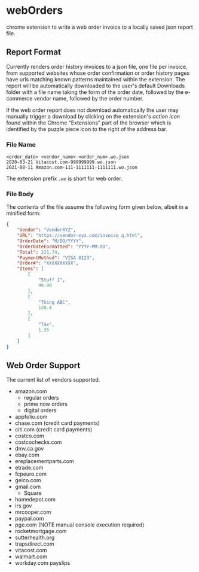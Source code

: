 # webOrders
chrome extension to write a web order invoice to a locally saved json report file.

## Report Format
Currently renders order history invoices to a json file, one file per invoice, from supported websites
whose order confirmation or order history pages have urls matching known patterns maintained within
the extension. The report will be automatically downloaded to the user's default Downloads folder
with a file name taking the form of the order date, followed by the e-commerce vendor name, followed
by the order number.

If the web order report does not download automatically the user may manually trigger a download by clicking
on the extension's *action icon* found within the Chrome "Extensions" part of the browser which is identified
by the puzzle piece icon to the right of the address bar.


### File Name
    <order_date> <vendor_name>-<order_num>.wo.json
    2020-03-21 Vitacost.com-999999999.wo.json
    2021-08-11 Amazon.com-111-1111111-1111111.wo.json

The extension prefix `.wo` is short for web order.


### File Body
The contents of the file assume the following form given below, albeit in a minified form:
```json
{
    "Vendor": "VendorXYZ",
    "URL": "https://vendor-xyz.com/invoice_q.html",
    "OrderDate": "M/DD/YYYY",
    "OrderDateFormatted": "YYYY-MM-DD",
    "Total": 221.74,
    "PaymentMethod": "VISA 0123",
    "Order#": "XXXXXXXXXX",
    "Items": [
        [
            "Stuff 1",
            99.99
        ],
        [
            "Thing ABC",
            120.4
        ],
        [
            "Tax",
            1.35
        ]
    ]
}
```

## Web Order Support
The current list of vendors supported.
* amazon.com
    + regular orders
    + prime now orders
    + digital orders
* appfolio.com
* chase.com (credit card payments)
* citi.com (credit card payments)
* costco.com
* costcochecks.com
* dmv.ca.gov
* ebay.com
* ereplacementparts.com
* etrade.com
* fcpeuro.com
* geico.com
* gmail.com
    - Square
* homedepot.com
* irs.gov
* mrcooper.com
* paypal.com
* pge.com (NOTE manual console execution required)
* rocketmortgage.com
* sutterhealth.org
* trapsdirect.com
* vitacost.com
* walmart.com
* workday.com payslips

